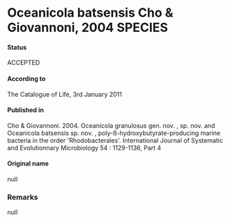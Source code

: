 # Oceanicola batsensis Cho & Giovannoni, 2004 SPECIES

#### Status
ACCEPTED

#### According to
The Catalogue of Life, 3rd January 2011

#### Published in
Cho & Giovannoni. 2004. Oceanicola granulosus gen. nov. , sp. nov. and Oceanicola batsensis sp. nov. , poly-ß-hydroxybutyrate-producing marine bacteria in the order 'Rhodobacterales'. International Journal of Systematic and Evolutionnary Microbiology 54 : 1129-1136, Part 4

#### Original name
null

### Remarks
null